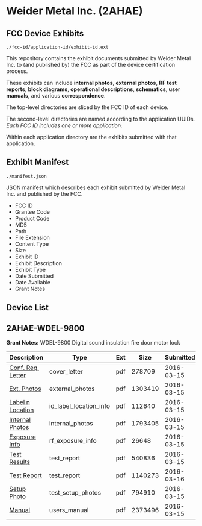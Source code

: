 # Weider Metal Inc. (2AHAE)
## FCC Device Exhibits

```
./fcc-id/application-id/exhibit-id.ext
```

This repository contains the exhibit documents submitted by Weider Metal Inc. to (and published by) the FCC as part of the device certification process.

These exhibits can include **internal photos**, **external photos**, **RF test reports**, **block diagrams**, **operational descriptions**, **schematics**, **user manuals**, and various **correspondence**.

The top-level directories are sliced by the FCC ID of each device.

The second-level directories are named according to the application UUIDs. *Each FCC ID includes one or more application.*

Within each application directory are the exhibits submitted with that application. 

## Exhibit Manifest

```
./manifest.json
```

JSON manifest which describes each exhibit submitted by Weider Metal Inc. and published by the FCC.

- FCC ID
- Grantee Code
- Product Code
- MD5
- Path
- File Extension
- Content Type
- Size
- Exhibit ID
- Exhibit Description
- Exhibit Type
- Date Submitted
- Date Available
- Grant Notes

## Device List
## 2AHAE-WDEL-9800
**Grant Notes:** WDEL-9800 Digital sound insulation fire door motor lock

| Description | Type | Ext | Size | Submitted | Available |
| ----------- | ---- | --- | ---- | --------- | --------- |
| [Conf. Req. Letter](2AHAE-WDEL-9800/85a2d19ef6cfedc6436718e3e80d0c5c/2930842.pdf) | cover_letter | pdf | 278709 | 2016-03-15 | 2016-03-16 |
| [Ext. Photos](2AHAE-WDEL-9800/85a2d19ef6cfedc6436718e3e80d0c5c/2930843.pdf) | external_photos | pdf | 1303419 | 2016-03-15 | 2016-03-16 |
| [Label n Location](2AHAE-WDEL-9800/85a2d19ef6cfedc6436718e3e80d0c5c/2930844.pdf) | id_label_location_info | pdf | 112640 | 2016-03-15 | 2016-03-16 |
| [Internal Photos](2AHAE-WDEL-9800/85a2d19ef6cfedc6436718e3e80d0c5c/2930845.pdf) | internal_photos | pdf | 1793405 | 2016-03-15 | 2016-03-16 |
| [Exposure Info](2AHAE-WDEL-9800/85a2d19ef6cfedc6436718e3e80d0c5c/2930846.pdf) | rf_exposure_info | pdf | 26648 | 2016-03-15 | 2016-03-16 |
| [Test Results](2AHAE-WDEL-9800/85a2d19ef6cfedc6436718e3e80d0c5c/2930916.pdf) | test_report | pdf | 540836 | 2016-03-15 | 2016-03-16 |
| [Test Report](2AHAE-WDEL-9800/85a2d19ef6cfedc6436718e3e80d0c5c/2931307.pdf) | test_report | pdf | 1140273 | 2016-03-16 | 2016-03-16 |
| [Setup Photo](2AHAE-WDEL-9800/85a2d19ef6cfedc6436718e3e80d0c5c/2930847.pdf) | test_setup_photos | pdf | 794910 | 2016-03-15 | 2016-03-16 |
| [Manual](2AHAE-WDEL-9800/85a2d19ef6cfedc6436718e3e80d0c5c/2930848.pdf) | users_manual | pdf | 2373496 | 2016-03-15 | 2016-03-16 |
